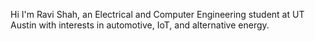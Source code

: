 Hi I'm Ravi Shah, an Electrical and Computer Engineering student at UT Austin with interests in automotive, IoT, and alternative energy.
